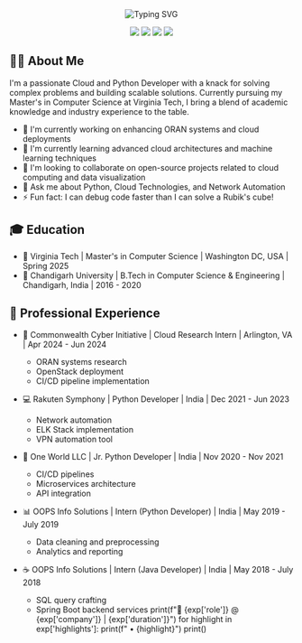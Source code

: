 <div align="center">
  <img src="https://readme-typing-svg.herokuapp.com?font=Fira+Code&size=27&duration=3000&pause=1000&color=00F7FF&center=true&vCenter=true&width=435&lines=Hi%2C+I'm+Abhimanyu+Bhagwati;Cloud+%26+Python+Developer;Open+Source+Enthusiast" alt="Typing SVG" />
</div>

<p align="center">
  <a href="https://www.linkedin.com/in/abhimanyubhagwati/"><img src="https://img.shields.io/badge/-LinkedIn-0077B5?style=for-the-badge&logo=Linkedin&logoColor=white"/></a>
  <a href="https://www.realabhi.tech"><img src="https://img.shields.io/badge/-Website-FF7139?style=for-the-badge&logo=Firefox-Browser&logoColor=white"/></a>
  <a href="mailto:abhimanyu@vt.edu"><img src="https://img.shields.io/badge/-Email-D14836?style=for-the-badge&logo=Gmail&logoColor=white"/></a>
  <a href="https://github.com/AbhimanyuBhagwati"><img src="https://img.shields.io/badge/-GitHub-181717?style=for-the-badge&logo=GitHub&logoColor=white"/></a>
</p>

## 👨‍💻 About Me

I'm a passionate Cloud and Python Developer with a knack for solving complex problems and building scalable solutions. Currently pursuing my Master's in Computer Science at Virginia Tech, I bring a blend of academic knowledge and industry experience to the table.

- 🔭 I'm currently working on enhancing ORAN systems and cloud deployments
- 🌱 I'm currently learning advanced cloud architectures and machine learning techniques
- 👯 I'm looking to collaborate on open-source projects related to cloud computing and data visualization
- 💬 Ask me about Python, Cloud Technologies, and Network Automation
- ⚡ Fun fact: I can debug code faster than I can solve a Rubik's cube!

## 🎓 Education

- 🏫 Virginia Tech | Master's in Computer Science | Washington DC, USA | Spring 2025
- 🏫 Chandigarh University | B.Tech in Computer Science & Engineering | Chandigarh, India | 2016 - 2020

## 💼 Professional Experience

- 🔬 Commonwealth Cyber Initiative | Cloud Research Intern | Arlington, VA | Apr 2024 - Jun 2024
  - ORAN systems research
  - OpenStack deployment
  - CI/CD pipeline implementation

- 💻 Rakuten Symphony | Python Developer | India | Dec 2021 - Jun 2023
  - Network automation
  - ELK Stack implementation
  - VPN automation tool

- 🐍 One World LLC | Jr. Python Developer | India | Nov 2020 - Nov 2021
  - CI/CD pipelines
  - Microservices architecture
  - API integration

- 📊 OOPS Info Solutions | Intern (Python Developer) | India | May 2019 - July 2019
  - Data cleaning and preprocessing
  - Analytics and reporting

- ☕ OOPS Info Solutions | Intern (Java Developer) | India | May 2018 - July 2018
  - SQL query crafting
  - Spring Boot backend services    print(f"🚀 {exp['role']} @ {exp['company']} | {exp['duration']}")
    for highlight in exp['highlights']:
        print(f"   • {highlight}")
    print()
